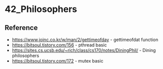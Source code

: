# 42_Philosophers
## Reference
- <https://www.joinc.co.kr/w/man/2/gettimeofday> - gettimeofdat function<br>
- <https://bitsoul.tistory.com/156> - pthread basic<br>
- <https://sites.cs.ucsb.edu/~rich/class/cs170/notes/DiningPhil/> - Dining philosophers<br>
- <https://bitsoul.tistory.com/172> - mutex basic <br>
